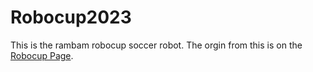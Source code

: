 # Robocup2023
This is the rambam robocup soccer robot.
The orgin from this is on the [Robocup Page](https://robocup.org/).

